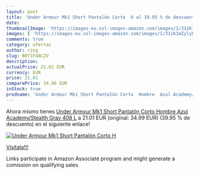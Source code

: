 ```yaml
---
layout: post
title: 'Under Armour Mk1 Short Pantalón Corto  H al 39.95 % de descuento'
date: 
thumbnailImage: 'https://images-eu.ssl-images-amazon.com/images/I/31iK1mZylyL._SL200_.jpg'
images: [ 'https://images-eu.ssl-images-amazon.com/images/I/31iK1mZylyL._SL200_.jpg' ]
comments: true
category: ofertas
author: ring
slug: B071F48CZV
description:
actualPrice: 21.01 EUR
currency: EUR
price: 21.01
comparePrice: 34.99 EUR
inStock: true
prodname: 'Under Armour Mk1 Short Pantalón Corto  Hombre  Azul Academy/Stealth Gray 408  L'
---
```


Ahora mismo tienes [Under Armour Mk1 Short Pantalón Corto  Hombre  Azul Academy/Stealth Gray 408  L](https://www.amazon.es/dp/B071F48CZV/?tag=tolees-21) a 21.01 EUR (original: 34.99 EUR) (39.95 %  de descuento) en el siguiente enlace!

[![Under Armour Mk1 Short Pantalón Corto  H](https://images-eu.ssl-images-amazon.com/images/I/31iK1mZylyL._SL200_.jpg)](https://www.amazon.es/dp/B071F48CZV/?tag=tolees-21)

[Visítala!!!](https://www.amazon.es/dp/B071F48CZV/?tag=tolees-21)

Links participate in Amazon Associate program and might generate a comission on qualifying sales
